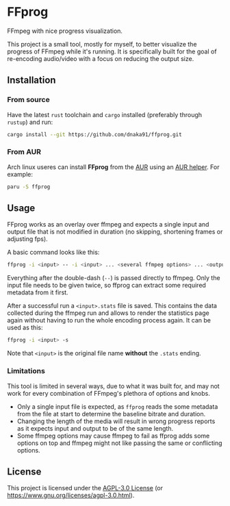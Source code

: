 # FFprog

FFmpeg with nice progress visualization.

This project is a small tool, mostly for myself, to better visualize the progress of FFmpeg while
it's running. It is specifically built for the goal of re-encoding audio/video with a focus on
reducing the output size.

## Installation

### From source

Have the latest `rust` toolchain and `cargo` installed (preferably through `rustup`) and run:

```sh
cargo install --git https://github.com/dnaka91/ffprog.git
```

### From AUR

Arch linux useres can install **FFprog** from the [AUR](https://aur.archlinux.org) using an [AUR helper](https://wiki.archlinux.org/title/AUR_helpers). For example:

```sh
paru -S ffprog
```

## Usage

FFprog works as an overlay over ffmpeg and expects a single input and output file that is not
modified in duration (no skipping, shortening frames or adjusting fps).

A basic command looks like this:

```sh
ffprog -i <input> -- -i <input> ... <several ffmpeg options> ... <output>
```

Everything after the double-dash (`--`) is passed directly to ffmpeg. Only the input file needs
to be given twice, so ffprog can extract some required metadata from it first.

After a successful run a `<input>.stats` file is saved. This contains the data collected during
the ffmpeg run and allows to render the statistics page again without having to run the whole
encoding process again. It can be used as this:

```sh
ffprog -i <input> -s
```

Note that `<input>` is the original file name **without** the `.stats` ending.

### Limitations

This tool is limited in several ways, due to what it was built for, and may not work for every
combination of FFmpeg's plethora of options and knobs.

- Only a single input file is expected, as `ffprog` reads the some metadata from the file at start
  to determine the baseline bitrate and duration.
- Changing the length of the media will result in wrong progress reports as it expects input and
  output to be of the same length.
- Some ffmpeg options may cause ffmpeg to fail as ffprog adds some options on top and ffmpeg might
  not like passing the same or conflicting options.

## License

This project is licensed under the [AGPL-3.0 License](LICENSE) (or
<https://www.gnu.org/licenses/agpl-3.0.html>).
